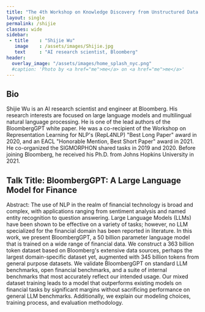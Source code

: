 ```yaml
---
title: "The 4th Workshop on Knowledge Discovery from Unstructured Data in Financial Services"
layout: single
permalink: /shijie
classes: wide
sidebar:
 - title    : "Shijie Wu"
   image    : /assets/images/Shijie.jpg
   text     : "AI research scientist, Bloomberg"
header:
  overlay_image: "/assets/images/home_splash_nyc.png"
  #caption: 'Photo by <a href="me">me</a> on <a href="me">me</a>'
---
```

<h2>Bio</h2>
Shijie Wu is an AI research scientist and engineer at Bloomberg. His research interests are focused on large language models and multilingual natural language processing. He is one of the lead authors of the BloombergGPT white paper. He was a co-recipient of the Workshop on Representation Learning for NLP's (RepL4NLP) "Best Long Paper" award in 2020, and an EACL "Honorable Mention, Best Short Paper" award in 2021. He co-organized the SIGMORPHON shared tasks in 2019 and 2020. Before joining Bloomberg, he received his Ph.D. from Johns Hopkins University in 2021.

<h2>Talk Title: BloombergGPT: A Large Language Model for Finance</h2>
Abstract: The use of NLP in the realm of financial technology is broad and complex, with applications ranging from sentiment analysis and named entity recognition to question answering. Large Language Models (LLMs) have been shown to be effective on a variety of tasks; however, no LLM specialized for the financial domain has been reported in literature. In this work, we present BloombergGPT, a 50 billion parameter language model that is trained on a wide range of financial data. We construct a 363 billion token dataset based on Bloomberg's extensive data sources, perhaps the largest domain-specific dataset yet, augmented with 345 billion tokens from general purpose datasets. We validate BloombergGPT on standard LLM benchmarks, open financial benchmarks, and a suite of internal benchmarks that most accurately reflect our intended usage. Our mixed dataset training leads to a model that outperforms existing models on financial tasks by significant margins without sacrificing performance on general LLM benchmarks. Additionally, we explain our modeling choices, training process, and evaluation methodology.
